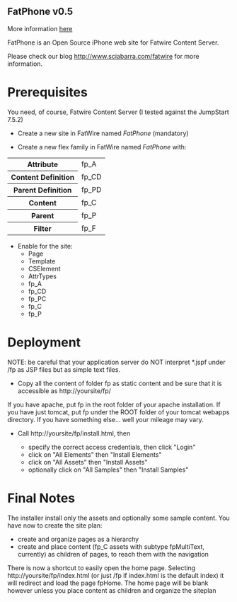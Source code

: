 ## FatPhone v0.5 
 
More information [here](http://www.sciabarra.com/fatwire/fatphone)

FatPhone is an Open Source iPhone web site for Fatwire Content Server.

Please check  our blog http://www.sciabarra.com/fatwire for more information.

# Prerequisites

You need, of course, Fatwire Content Server (I tested against the JumpStart 7.5.2)

* Create a new site in FatWire named  *FatPhone* (mandatory)

* Create a new flex family in FatWire named *FatPhone* with:

<table>
  <tr><th>Attribute</th><td>fp_A</td></tr>
  <tr><th>Content Definition</th><td>fp_CD</td></tr>
  <tr><th>Parent Definition</th><td>fp_PD</td></tr>
  <tr><th>Content</th><td>fp_C</td></tr>
  <tr><th>Parent</th><td>fp_P</td></tr>
  <tr><th>Filter</th><td>fp_F</td></tr>
</table>

* Enable for the site:
  - Page
  - Template
  - CSElement
  - AttrTypes
  - fp_A
  - fp_CD
  - fp_PC
  - fp_C
  - fp_P

# Deployment

NOTE: be careful that your application server  do NOT interpret *.jspf under /fp as JSP files but as simple text files.

* Copy all the content of folder fp as static content and be sure that it is accessible as  http://yoursite/fp/

If you have apache, put fp in the root folder of your apache installation.
If you have just tomcat, put fp under the ROOT folder of your tomcat webapps directory.
If you have something else... well your mileage may vary.

* Call http://yoursite/fp/install.html, then 

  * specify the correct access credentials, then click "Login"
  * click on "All Elements" then "Install Elements" 
  * click on "All Assets" then "Install Assets"
  * optionally click on "All Samples" then "Install Samples"
 
# Final Notes

The installer install only the assets and optionally some sample content. 
You have now to create the site plan:
 * create and organize pages as a hierarchy
 * create and place content (fp_C assets with subtype fpMultiText, currently) as children of pages, to reach them with the navigation

There is now a shortcut to easily open the home page. 
Selecting http://yoursite/fp/index.html  (or just /fp if index.html is the default index) it will redirect and load the page fpHome.
The home page will be blank however unless you place content as children and organize the siteplan
